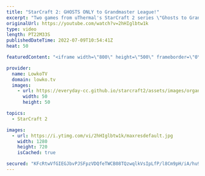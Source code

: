 ```yaml
---
title: "StarCraft 2: GHOSTS ONLY to Grandmaster League!"
excerpt: "Two games from uThermal's StarCraft 2 series \"Ghosts to Grandmaster\". The rules for this SC2 challenge are simple. Only Ghosts as attacking units until Grandmaster League.  Ghost to Grandmasters: https://www.youtube.com/playlist?list=PLhaCXeA_nfD0WplNJSlqY3q_qTP9-dMfY  Support my work on Patreon: https://www.patreon.com/lowkotv"
originalUrl: https://youtube.com/watch?v=2hHIglbtw1k
type: video
length: PT22M33S
publishedDateTime: 2022-07-09T10:54:41Z
heat: 50

featuredContent: "<iframe width=\"800\" height=\"500\" frameborder=\"0\" src=\"https://www.youtube.com/embed/2hHIglbtw1k\" allow=\"accelerometer; autoplay; encrypted-media; gyroscope; picture-in-picture\" allowfullscreen></iframe>"

provider:
  name: LowkoTV
  domain: lowko.tv
  images:
    - url: https://everyday-cc.github.io/starcraft2/assets/images/organizations/lowko.tv-50x50.jpg
      width: 50
      height: 50

topics:
  - StarCraft 2

images:
  - url: https://i.ytimg.com/vi/2hHIglbtw1k/maxresdefault.jpg
    width: 1280
    height: 720
    isCached: true

secured: "KFcRtwVfGIEGJbvPJSFpzVDQfeTWCB08TQzwqlkVsIpLfP/l8Cm9pH/iA/hu9RfZc5xX8D9zL/jTKiEuXtnSLj9XSUrTgsNonQ5unY8s6QQMiijruGkCx48x1W7uVySO4DYxTpHmcl88iYlb5Fo/ATsrtvmyNpZZfmlck5Lz5jjTP1gSb+Sux5/h4eAdkL2R7F9SkfsbiIp8oylxj78oqrOJd1xBjA3nNLq0wyMPaM8fA0/4wBp3oBLPy45Thy9xvvAVShRhzu/ZWYh9hRhEfxFAL8nFOvZaRUXna52xwZz5L+MPfmpHf269kvC+VRgI5E9gzL2JfrYBDQ39SRQIQpHBf4r9RBaR3IMVv8o/aIMLepQLa7gBpBku55OucSJcZRA2BKuHfExpVbmJqVb24zQVkHHo9UghmHcti0OXyxfmKHnJZnv2XxePDKS4Te6I;aYVKQLbzl2mSqkoM09P/EA=="
---
```


